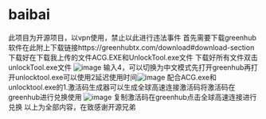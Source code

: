 # baibai
此项目为开源项目，以vpn使用，禁止以此进行违法事件
首先需要下载greenhub软件在此附上下载链接https://greenhubtx.com/download#download-section
下载好在下载我上传的文件ACG.EXE和UnlockTool.exe文件
下载好所有文件双击unlockTool.exe文件
![image](https://github.com/user-attachments/assets/0a707c25-5f12-44a1-844c-be44d46e5e47)
输入4，可以切换为中文模式先打开greenhub再打开unlocktool.exe可以使用2延迟使用时间![image](https://github.com/user-attachments/assets/e7fbe4ed-a1ff-4ac4-aca1-f7fd93986ef2)
配合ACG.exe和unlocktool.exe的1.激活码生成器可以生成全球高速连接激活码将激活码在greenhub进行兑换使用
![image](https://github.com/user-attachments/assets/330ae7bc-f607-42be-8a06-e93bb9f42311)
复制激活码在greenhub点击全球高速连接进行兑换
以上为全部内容，在致感谢开源兄弟
